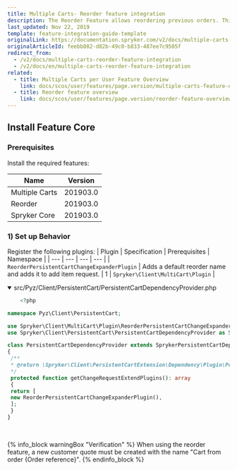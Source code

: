 ```yaml
---
title: Multiple Carts- Reorder feature integration
description: The Reorder Feature allows reordering previous orders. This guide will walk you through the process of integrating the feature into your project.
last_updated: Nov 22, 2019
template: feature-integration-guide-template
originalLink: https://documentation.spryker.com/v2/docs/multiple-carts-reorder-feature-integration
originalArticleId: feebb882-d82b-49c0-b833-487ee7c9505f
redirect_from:
  - /v2/docs/multiple-carts-reorder-feature-integration
  - /v2/docs/en/multiple-carts-reorder-feature-integration
related:
  - title: Multiple Carts per User Feature Overview
    link: docs/scos/user/features/page.version/multiple-carts-feature-overview.html
  - title: Reorder feature overview
    link: docs/scos/user/features/page.version/reorder-feature-overview.html
---
```


## Install Feature Core

### Prerequisites

Install the required features:

| Name | Version |
| --- | --- |
| Multiple Carts | 201903.0 |
| Reorder | 201903.0 |
| Spryker Core | 201903.0 |

### 1) Set up Behavior
Register the following plugins:
| Plugin | Specification | Prerequisites | Namespace |
| --- | --- | --- | --- |
|  `ReorderPersistentCartChangeExpanderPlugin` | Adds a default reorder name and adds it to add item request. | 1 |  `Spryker\Client\MultiCart\Plugin` |

<details open>
    <summary markdown='span'>src/Pyz/Client/PersistentCart/PersistentCartDependencyProvider.php</summary>

```php
    <?php

namespace Pyz\Client\PersistentCart;

use Spryker\Client\MultiCart\Plugin\ReorderPersistentCartChangeExpanderPlugin;
use Spryker\Client\PersistentCart\PersistentCartDependencyProvider as SprykerPersistentCartDependencyProvider;

class PersistentCartDependencyProvider extends SprykerPersistentCartDependencyProvider
{
 /**
 * @return \Spryker\Client\PersistentCartExtension\Dependency\Plugin\PersistentCartChangeExpanderPluginInterface[]
 */
 protected function getChangeRequestExtendPlugins(): array
 {
 return [
 new ReorderPersistentCartChangeExpanderPlugin(),
 ];
 }
}
```
<br>
</details>

{% info_block warningBox "Verification" %}
When using the reorder feature, a new customer quote must be created with the name "Cart from order {Order reference}".
{% endinfo_block %}
